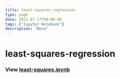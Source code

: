 ```yaml
---
title: least-squares-regression
type: page
date: 2021-07-17T00:00:00
tags: ["Jupyter Notebook"]
description: "None"
---
```


# least-squares-regression

### View [least-squares.ipynb](https://github.com/JakeRoggenbuck/least-squares-regression/blob/main/least-squares.ipynb)

